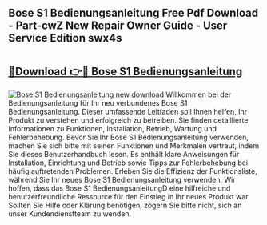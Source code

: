 ## Bose S1 Bedienungsanleitung Free Pdf Download - Part-cwZ New Repair Owner Guide - User Service Edition swx4s

# <h2><a href="http://df4wm19.blite.top/?on=Bose+S1+Bedienungsanleitung">🔗Download 👉🔴 Bose S1 Bedienungsanleitung</a></h2>

[![Bose S1 Bedienungsanleitung new download](https://i.imgur.com/lujVjoI.png)](http://df4wm19.blite.top/?on=Bose+S1+Bedienungsanleitung)
Willkommen bei der Bedienungsanleitung für Ihr neu verbundenes Bose S1 Bedienungsanleitung. Dieser umfassende Leitfaden soll Ihnen helfen, Ihr Produkt zu verstehen und erfolgreich zu betreiben. Sie finden detaillierte Informationen zu Funktionen, Installation, Betrieb, Wartung und Fehlerbehebung. Bevor Sie Ihr Bose S1 Bedienungsanleitung verwenden, machen Sie sich bitte mit seinen Funktionen und Merkmalen vertraut, indem Sie dieses Benutzerhandbuch lesen. Es enthält klare Anweisungen für Installation, Einrichtung und Betrieb sowie Tipps zur Fehlerbehebung bei häufig auftretenden Problemen. Erleben Sie die Effizienz der Funktionsliste, während Sie Ihr neues Bose S1 Bedienungsanleitung verwenden. Wir hoffen, dass das Bose S1 BedienungsanleitungD eine hilfreiche und benutzerfreundliche Ressource für den Einstieg in Ihr neues Produkt war. Sollten Sie Hilfe oder Klärung benötigen, zögern Sie bitte nicht, sich an unser Kundendienstteam zu wenden.
